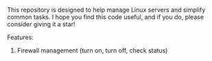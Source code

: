 This repository is designed to help manage Linux servers and simplify common tasks. I hope you find this code useful, and if you do, please consider giving it a star!

Features:
1. Firewall management (turn on, turn off, check status)
